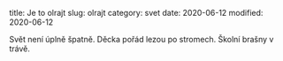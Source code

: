 title: Je to olrajt
slug: olrajt
category: svet
date: 2020-06-12
modified: 2020-06-12

Svět není úplně špatně. Děcka pořád lezou po stromech. Školní brašny v trávě.